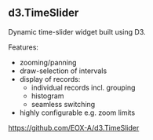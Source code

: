 ##  d3.TimeSlider

Dynamic time-slider widget built using D3.

Features:
  - zooming/panning
  - draw-selection of intervals
  - display of records:
    - individual records incl. grouping
    - histogram
    - seamless switching
  - highly configurable e.g. zoom limits

https://github.com/EOX-A/d3.TimeSlider
